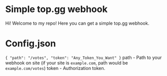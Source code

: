 # Simple top.gg webhook
Hi!
Welcome to my repo!
Here you can get a simple top.gg webhook.
# Config.json
`{
	"path": "/votes",
	"token": "Any_Token_You_Want"
}`
path - Path to your webhook on site (if your site is `example.com`, path would be `example.com/votes`)
token - Authorization token.
